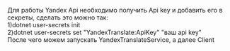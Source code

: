 Для работы Yandex Api необходимо получить Api key и добавить его в секреты, сделать это можно так:  
1)dotnet user-secrets init       
2)dotnet user-secrets set "YandexTranslate:ApiKey" "ваш api key"  
После чего можем запускать YandexTranslateService, а далее Client

